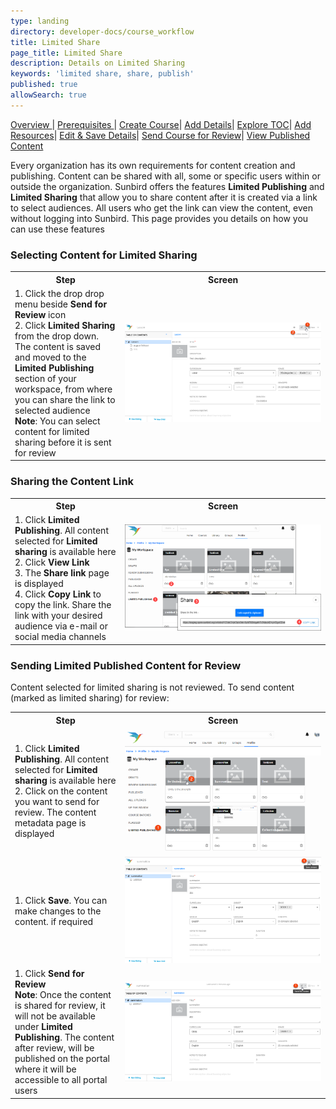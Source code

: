 ```yaml
---
type: landing
directory: developer-docs/course_workflow
title: Limited Share
page_title: Limited Share
description: Details on Limited Sharing
keywords: 'limited share, share, publish'
published: true
allowSearch: true
---
```


<a href="developer-docs/course_workflow/course_creation_overview"> Overview </a>| <a href="developer-docs/course_workflow/prerequisite"> Prerequisites </a>| <a href="developer-docs/course_workflow/start_creating"> Create Course</a>| <a href="developer-docs/course_workflow/adding_metadata"> Add Details</a>| <a href="developer-docs/course_workflow/exploring_toc"> Explore TOC</a>| <a href="developer-docs/course_workflow/adding_resource"> Add Resources</a>| <a href="developer-docs/course_workflow/save_edit"> Edit & Save Details</a>| <a href="developer-docs/course_workflow/send_for_review"> Send Course for Review</a>| <a href="developer-docs/course_workflow/view_publish_content"> View Published Content</a> 

Every organization has its own requirements for content creation and publishing. Content can be shared with all, some or specific users within or outside the organization. Sunbird offers the features **Limited Publishing** and **Limited Sharing** that allow you to share content after it is created via a link to select audiences. All users who get the link can view the content, even without logging into Sunbird. This page provides you details on how you can use these features 

### Selecting Content for Limited Sharing 
<table>
  <tr>
    <th style="width:35%;">Step</th>
    <th style="width:65%;">Screen</th>
  </tr>
  <tr>
    <td>1. Click the drop drop menu beside <b>Send for Review</b> icon <br>2. Click <b>Limited Sharing</b> from the drop down. The content is saved and moved to the <b>Limited Publishing</b> section of your workspace, from where you can share the link to selected audience<br> <b>Note</b>: You can select content for limited sharing before it is sent for review</td>
  <td><img src="pages/features-documentation/images/limitedshare.png"></td>
  </tr>
  </table>

### Sharing the Content Link
<table>
  <tr>
    <th style="width:35%;">Step</th>
    <th style="width:65%;">Screen</th>
  </tr>
  <tr>
  <td>1. Click <b>Limited Publishing</b>. All content selected for <b>Limited sharing</b> is available here <br>2. Click <b>View Link</b> <br>3. The <b>Share link</b> page is displayed <br>4. Click <b>Copy Link</b> to copy the link. Share the link with your desired audience via e-mail or social media channels</td>
  <td><img src="pages/features-documentation/images/limitedpublish.png"></td>
  </tr>
  </table>
  
### Sending Limited Published Content for Review

Content selected for limited sharing is not reviewed. To send content (marked as limited sharing) for review:
<table>
  <tr>
    <th style="width:35%;">Step</th>
    <th style="width:65%;">Screen</th>
  </tr>
  <tr>
  <td>1. Click <b>Limited Publishing</b>. All content selected for <b>Limited sharing</b> is available here <br>2. Click on the content you want to send for review. The content metadata page is displayed </td>
  <td><img src="pages/features-documentation/images/LimitPblsh_review1.png"></td>
  </tr>
   <tr>
  <td>1. Click <b>Save</b>. You can make changes to the content. if required </td>
  <td><img src="pages/features-documentation/images/LimitPblsh_review2.png"></td>
  </tr>
  <tr>
    <td>1. Click <b>Send for Review</b> <br><b>Note</b>: Once the content is shared for review, it will not be available under <b>Limited Publishing</b>. The content after review, will be published on the portal where it will be accessible to all portal users </td>
  <td><img src="pages/features-documentation/images/LimitPblsh_review3.png"></td>
  </tr>
  </table>







